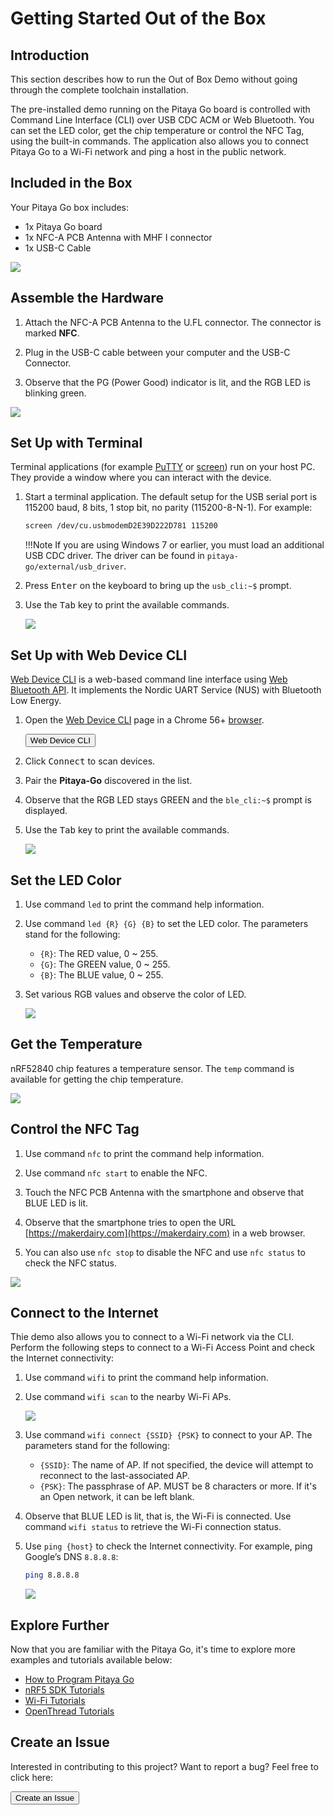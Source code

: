 # Getting Started Out of the Box

## Introduction

This section describes how to run the Out of Box Demo without going through the complete toolchain installation.

The pre-installed demo running on the Pitaya Go board is controlled with Command Line Interface (CLI) over USB CDC ACM or Web Bluetooth. You can set the LED color, get the chip temperature or control the NFC Tag, using the built-in commands. The application also allows you to connect Pitaya Go to a Wi-Fi network and ping a host in the public network.

## Included in the Box

Your Pitaya Go box includes:

* 1x Pitaya Go board
* 1x NFC-A PCB Antenna with MHF I connector
* 1x USB-C Cable

![](assets/images/pitaya-go-product-parts-w.png)

## Assemble the Hardware

1. Attach the NFC-A PCB Antenna to the U.FL connector. The connector is marked **NFC**.

2. Plug in the USB-C cable between your computer and the USB-C Connector.

3. Observe that the PG (Power Good) indicator is lit, and the RGB LED is blinking green.

![](assets/images/assemble-pitaya-go.gif)

## Set Up with Terminal

Terminal applications (for example [PuTTY](https://www.chiark.greenend.org.uk/~sgtatham/putty/) or [screen](https://www.gnu.org/software/screen/manual/screen.html)) run on your host PC. They provide a window where you can interact with the device.

1. Start a terminal application. The default setup for the USB serial port is 115200 baud, 8 bits, 1 stop bit, no parity (115200-8-N-1). For example:

	``` sh
	screen /dev/cu.usbmodemD2E39D222D781 115200
	```

	!!!Note
		If you are using Windows 7 or earlier, you must load an additional USB CDC driver. The driver can be found in `pitaya-go/external/usb_driver`.

2. Press <kbd>Enter</kbd> on the keyboard to bring up the `usb_cli:~$` prompt.

3. Use the <kbd>Tab</kbd> key to print the available commands.

	![](assets/images/set-up-with-terminal.png)

## Set Up with Web Device CLI

[Web Device CLI](https://github.com/makerdiary/web-device-cli) is a web-based command line interface using [Web Bluetooth API](https://webbluetoothcg.github.io/web-bluetooth/). It implements the Nordic UART Service (NUS) with Bluetooth Low Energy.

1. Open the [Web Device CLI](https://github.com/makerdiary/web-device-cli) page in a Chrome 56+ [browser](https://github.com/WebBluetoothCG/web-bluetooth/blob/master/implementation-status.md).

	<a href="https://wiki.makerdiary.com/web-device-cli/" target="_blank"><button data-md-color-primary="marsala">Web Device CLI</button></a>

2. Click <kbd>Connect</kbd> to scan devices.

3. Pair the **Pitaya-Go** discovered in the list.

4. Observe that the RGB LED stays GREEN and the `ble_cli:~$` prompt is displayed.

5. Use the <kbd>Tab</kbd> key to print the available commands.

	[![](assets/images/set-up-with-web-device-cli.png)](assets/images/set-up-with-web-device-cli.png)

## Set the LED Color

1. Use command `led` to print the command help information.

2. Use command `led {R} {G} {B}` to set the LED color. The parameters stand for the following:

	* `{R}`: The RED value, 0 ~ 255.
	* `{G}`: The GREEN value, 0 ~ 255.
	* `{B}`: The BLUE value, 0 ~ 255.

3. Set various RGB values and observe the color of LED.

	![](assets/images/set-the-led-color.png)

## Get the Temperature

nRF52840 chip features a temperature sensor. The `temp` command is available for getting the chip temperature.

![](assets/images/get-the-temperature.png)

## Control the NFC Tag

1. Use command `nfc` to print the command help information.

2. Use command `nfc start` to enable the NFC.

3. Touch the NFC PCB Antenna with the smartphone and observe that BLUE LED is lit.

4. Observe that the smartphone tries to open the URL [https://makerdairy.com](https://makerdairy.com) in a web browser.

5. You can also use `nfc stop` to disable the NFC and use `nfc status` to check the NFC status.

![](assets/images/pitaya-go-nfc-url.jpg)


## Connect to the Internet

Thie demo also allows you to connect to a Wi-Fi network via the CLI. Perform the following steps to connect to a Wi-Fi Access Point and check the Internet connectivity:

1. Use command `wifi` to print the command help information.

2. Use command `wifi scan` to the nearby Wi-Fi APs.

	![](assets/images/wifi-scan-terminal.png)

3. Use command `wifi connect {SSID} {PSK}` to connect to your AP. The parameters stand for the following:

	* `{SSID}`: The name of AP. If not specified, the device will attempt to reconnect to the last-associated AP.
	* `{PSK}`: The passphrase of AP. MUST be 8 characters or more. If it's an Open network, it can be left blank.

4. Observe that BLUE LED is lit, that is, the Wi-Fi is connected. Use command `wifi status` to retrieve the Wi-Fi connection status.

5. Use `ping {host}` to check the Internet connectivity. For example, ping Google’s DNS `8.8.8.8`:

	``` sh
	ping 8.8.8.8
	```

	![](assets/images/ping-terminal.png)

## Explore Further

Now that you are familiar with the Pitaya Go, it's time to explore more examples and tutorials available below:

* [How to Program Pitaya Go](programming.md)
* [nRF5 SDK Tutorials](nrf5-sdk/index.md)
* [Wi-Fi Tutorials](wifi/index.md)
* [OpenThread Tutorials](openthread/index.md)

## Create an Issue

Interested in contributing to this project? Want to report a bug? Feel free to click here:

<a href="https://github.com/makerdiary/pitaya-go/issues/new"><button data-md-color-primary="marsala"><i class="fa fa-github"></i> Create an Issue</button></a>
